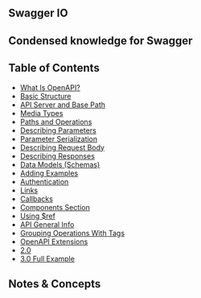 ## Swagger IO 
Condensed knowledge for Swagger
-
## Table of Contents
- [What Is OpenAPI?](https://github.com/janvmusic/2020-learning/blob/master/swagger/openapi.md)
- [Basic Structure](https://github.com/janvmusic/2020-learning/blob/master/swagger/basic-structure.md)
- [API Server and Base Path](https://github.com/janvmusic/2020-learning/blob/master/swagger/api-server-base-path.md)
- [Media Types]()
- [Paths and Operations]()
- [Describing Parameters]()
- [Parameter Serialization]()
- [Describing Request Body]()
- [Describing Responses]()
- [Data Models (Schemas)]()
- [Adding Examples]()
- [Authentication]()
- [Links]()
- [Callbacks]()
- [Components Section]()
- [Using $ref]()
- [API General Info]()
- [Grouping Operations With Tags]()
- [OpenAPI Extensions]()
- [2.0]()
- [3.0 Full Example](https://github.com/janvmusic/2020-learning/blob/master/swagger/full-example.swagger)

## Notes & Concepts
